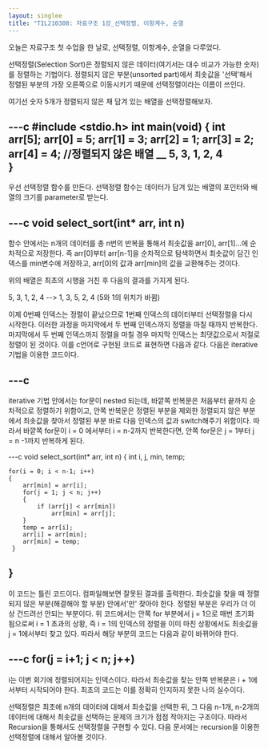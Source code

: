 ```yaml
---
layout: singlee
title: "TIL210308: 자료구조 1강_선택정렬, 이항계수, 순열 
---
```


오늘은 자료구조 첫 수업을 한 날로, 선택정렬, 이항계수, 순열을 다루었다.

선택정렬(Selection Sort)은 정렬되지 않은 데이터(여기서는 대수 비교가 가능한 숫자)를 정렬하는 기법이다. 정렬되지 않은 부분(unsorted part)에서 최솟값을 '선택'해서 정렬된 부분의 가장 
오른쪽으로 이동시키기 때문에 선택정렬이라는 이름이 쓰인다. 

여기선 숫자 5개가 정렬되지 않은 채 담겨 있는 배열을 선택정렬해보자. 

---c
#include <stdio.h>
int main(void)
{
	int arr[5];
	arr[0] = 5;
	arr[1] = 3;
	arr[2] = 1;
	arr[3] = 2;
	arr[4] = 4;
	//정렬되지 않은 배열 __ 5, 3, 1, 2, 4  
}
---

우선 선택정렬 함수를 만든다. 선택정렬 함수는 데이터가 담겨 있는 배열의 포인터와 배열의 크기를 parameter로 받는다. 


---c
void select_sort(int* arr, int n)
---

함수 안에서는 n개의 데이터를 총 n번의 반복을 통해서 최솟값을 arr[0], arr[1]...에 순차적으로 저장한다.
즉 arr[0]부터 arr[n-1]을 순차적으로 탐색하면서 최솟값이 담긴 인덱스를 min변수에 저장하고, arr[0]의 값과 arr[min]의 값을 교환해주는 것이다. 

위의 배열은 최초의 시행을 거친 후 다음의 결과를 가지게 된다. 

5, 3, 1, 2, 4 -->  1, 3, 5, 2, 4 (5와 1의 위치가 바뀜)

이제 0번째 인덱스는 정렬이 끝났으므로 1번째 인덱스의 데이터부터 선택정렬을 다시 시작한다. 이러한 과정을 마지막에서 두 번째 인덱스까지 정렬을 마칠 때까지 반복한다. 
마지막에서 두 번째 인덱스까지 정렬을 마칠 경우 마지막 인덱스는 최댓값으로서 저절로 정렬이 된 것이다. 
이를 c언어로 구현된 코드로 표현하면 다음과 같다. 다음은 iterative 기법을 이용한 코드이다.

---c
---

iterative 기법 안에서는 for문이 nested 되는데, 바깥쪽 반복문은 처음부터 끝까지 순차적으로 정렬하기 위함이고, 안쪽 반복문은 정렬된 부분을 제외한 정렬되지 않은 부분에서
최솟값을 찾아서 정렬된 부분 바로 다음 인덱스의 값과 switch해주기 위함이다. 따라서 바깥쪽 for문이  i = 0 에서부터 i = n-2까지 반복한다면, 안쪽 for문은 j = 1부터 j = n -1까지 
반복하게 된다. 

---c
void select_sort(int* arr, int n)
{
	int i, j, min, temp; 
	
	for(i = 0; i < n-1; i++)
	{
		arr[min] = arr[i];
		for(j = 1; j < n; j++)
		{
			if (arr[j] < arr[min])
				arr[min] = arr[j];	
		}
		temp = arr[i];
		arr[i] = arr[min];			
		arr[min] = temp;
	 } 
}
---

이 코드는 틀린 코드이다. 컴파일해보면 잘못된 결과를 출력한다. 최솟값을 찾을 때 정렬되지 않은 부분(해결해야 할 부분) 안에서'만' 찾아야 한다. 정렬된 부분은 우리가 더 이상 건드려선 
안되는 부분이다. 위 코드에서는 안쪽 for 부분에서 j = 1으로 매번 초기화됨으로써 i = 1 초과의 상황, 즉 i = 1의 인덱스의 정렬을 이미 마친 상황에서도 최솟값을 j = 1에서부터 찾고 있다. 
따라서 해당 부분의 코드는 다음과 같이 바뀌어야 한다. 

---c
		for(j = i+1; j < n; j++)
---

i는 이번 회기에 정렬되어지는 인덱스이다. 따라서 최솟값을 찾는 안쪽 반복문은 i + 1에서부터 시작되어야 한다. 최초의 코드는 이를 정확히 인지하지 못한 나의 실수이다. 

선택정렬은 최초에 n개의 데이터에 대해서 최솟값을 선택한 뒤, 그 다음 n-1개, n-2개의 데이터에 대해서 최솟값을 선택하는 문제의 크기가 점점 작아지는 구조이다. 따라서 Recursion을
통해서도 선택정렬을 구현할 수 있다. 다음 문서에는 recursion을 이용한 선택정렬에 대해서 알아볼 것이다. 

